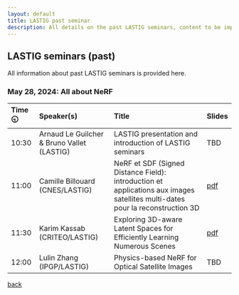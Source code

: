 ```yaml
---
layout: default
title: LASTIG past seminar
description: All details on the past LASTIG seminars, content to be improved !
---
```


## LASTIG seminars (past)

All information about past LASTIG seminars is provided here.

### May 28, 2024: All about NeRF

| Time  🕤      | Speaker(s)          | Title | Slides |
|:-------------|:------------------|:------|:------|
| 10:30           | Arnaud Le Guilcher & Bruno Vallet (LASTIG) | LASTIG presentation and introduction of LASTIG seminars  | TBD|
| 11:00 | Camille Billouard (CNES/LASTIG)   | NeRF et SDF (Signed Distance Field): introduction et applications aux images satellites multi-dates pour la reconstruction 3D  | [pdf](documents/SemThematique_Billouard_28052024.pdf) |
| 11:30 | Karim Kassab (CRITEO/LASTIG)   | Exploring 3D-aware Latent Spaces for Efficiently Learning Numerous Scenes | [pdf](documents/SemThematique_Kassab_28052024.pdf)  |
| 12:00   | Lulin Zhang (IPGP/LASTIG)      | Physics-based NeRF for Optical Satellite Images | TBD   |

[back](./)
